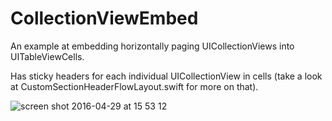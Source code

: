 # CollectionViewEmbed
An example at embedding horizontally paging UICollectionViews into UITableViewCells. 

Has sticky headers for each individual UICollectionView in cells (take a look at CustomSectionHeaderFlowLayout.swift for more on that).

![screen shot 2016-04-29 at 15 53 12](https://cloud.githubusercontent.com/assets/55974/14918128/97152048-0e22-11e6-8b76-15f8dce70eb0.png)
